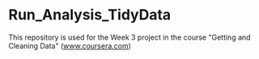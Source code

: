 Run_Analysis_TidyData
=====================

This repository is used for the Week 3 project in the course "Getting and Cleaning Data" (www.coursera.com)
